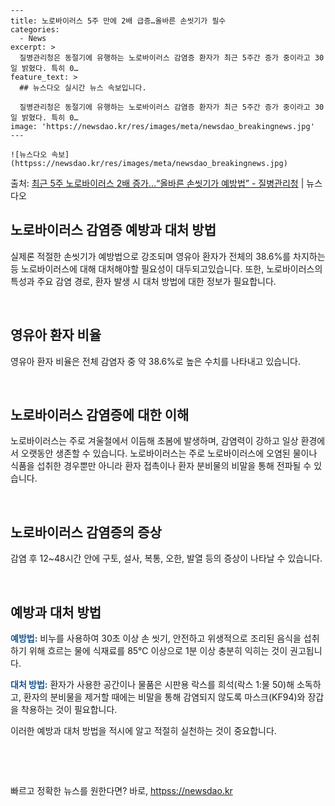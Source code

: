     ---
    title: 노로바이러스 5주 만에 2배 급증…올바른 손씻기가 필수
    categories:
      - News
    excerpt: >
      질병관리청은 동절기에 유행하는 노로바이러스 감염증 환자가 최근 5주간 증가 중이라고 30일 밝혔다. 특히 0…
    feature_text: >
      ## 뉴스다오 실시간 뉴스 속보입니다.
    
      질병관리청은 동절기에 유행하는 노로바이러스 감염증 환자가 최근 5주간 증가 중이라고 30일 밝혔다. 특히 0…
    image: 'https://newsdao.kr/res/images/meta/newsdao_breakingnews.jpg'
    ---
    
    ![뉴스다오 속보](httpss://newsdao.kr/res/images/meta/newsdao_breakingnews.jpg)

<p>출처: <a href="httpss://newsdao.kr/2691" rel="dofollow">최근 5주 노로바이러스 2배 증가…“올바른 손씻기가 예방법”  - 질병관리청</a> | 뉴스다오</p>

<h2 data-ke-size="size26">노로바이러스 감염증 예방과 대처 방법</h2>

실제론 적절한 손씻기가 예방법으로 강조되며 영유아 환자가 전체의 38.6%를 차지하는 등 노로바이러스에 대해 대처해야할 필요성이 대두되고있습니다. 또한, 노로바이러스의 특성과 주요 감염 경로, 환자 발생 시 대처 방법에 대한 정보가 필요합니다.

<p data-ke-size="size16">&nbsp;</p>

<h2 data-ke-size="size24">영유아 환자 비율</h2>

영유아 환자 비율은 전체 감염자 중 약 38.6%로 높은 수치를 나타내고 있습니다.

<p data-ke-size="size16">&nbsp;</p>

<h2 data-ke-size="size24">노로바이러스 감염증에 대한 이해</h2>

노로바이러스는 주로 겨울철에서 이듬해 초봄에 발생하며, 감염력이 강하고 일상 환경에서 오랫동안 생존할 수 있습니다. 노로바이러스는 주로 노로바이러스에 오염된 물이나 식품을 섭취한 경우뿐만 아니라 환자 접촉이나 환자 분비물의 비말을 통해 전파될 수 있습니다.

<p data-ke-size="size16">&nbsp;</p>

<h2 data-ke-size="size24">노로바이러스 감염증의 증상</h2>

감염 후 12~48시간 안에 구토, 설사, 복통, 오한, 발열 등의 증상이 나타날 수 있습니다.

<p data-ke-size="size16">&nbsp;</p>

<h2 data-ke-size="size24">예방과 대처 방법</h2>

<b><span style="color: #1a5490;">예방법:</span></b> 비누를 사용하여 30초 이상 손 씻기, 안전하고 위생적으로 조리된 음식을 섭취하기 위해 흐르는 물에 식재료를 85℃ 이상으로 1분 이상 충분히 익히는 것이 권고됩니다.

<b><span style="color: #1a5490;">대처 방법:</span></b> 환자가 사용한 공간이나 물품은 시판용 락스를 희석(락스 1:물 50)해 소독하고, 환자의 분비물을 제거할 때에는 비말을 통해 감염되지 않도록 마스크(KF94)와 장갑을 착용하는 것이 필요합니다.

이러한 예방과 대처 방법을 적시에 알고 적절히 실천하는 것이 중요합니다.

<p data-ke-size="size16">&nbsp;</p>

<p data-ke-size="size16">&nbsp;</p> 

빠르고 정확한 뉴스를 원한다면? 바로, <a href="httpss://newsdao.kr" rel="dofollow">httpss://newsdao.kr</a>


    